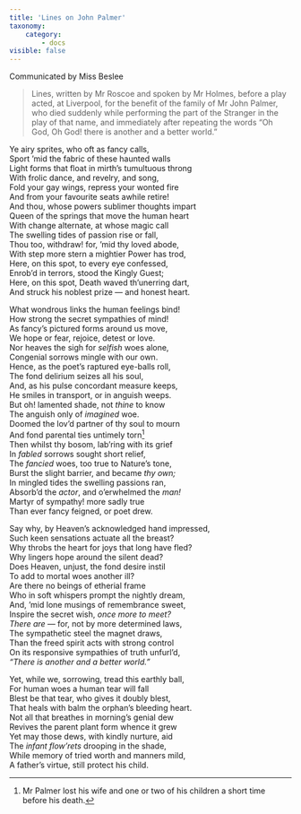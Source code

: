 ```yaml
---
title: 'Lines on John Palmer'
taxonomy:
    category:
        - docs
visible: false
---
```


<div class="author">Communicated by Miss Beslee</div>

> Lines, written by Mr Roscoe and spoken by Mr Holmes, before a play acted, at Liverpool, for the benefit of the family of Mr John Palmer, who died suddenly while performing the part of the Stranger in the play of that name, and immediately after repeating the words “Oh God, Oh God! there is another and a better world.”

Ye airy sprites, who oft as fancy calls,  
Sport ’mid the fabric of these haunted walls  
Light forms that float in mirth’s tumultuous throng  
With frolic dance, and revelry, and song,  
Fold your gay wings, repress your wonted fire  
And from your favourite seats awhile retire!  
And thou, whose powers sublimer thoughts impart  
Queen of the springs that move the human heart  
With change alternate, at whose magic call  
The swelling tides of passion rise or fall,  
Thou too, withdraw! for, ’mid thy loved abode,  
With step more stern a mightier Power has trod,  
Here, on this spot, to every eye confessed,  
Enrob’d in terrors, stood the Kingly Guest;  
Here, on this spot, Death waved th’unerring dart,  
And struck his noblest prize — and honest heart.  

What wondrous links the human feelings bind!  
How strong the secret sympathies of mind!  
As fancy’s pictured forms around us move,  
We hope or fear, rejoice, detest or love.  
Nor heaves the sigh for *selfish* woes alone,  
Congenial sorrows mingle with our own.  
Hence, as the poet’s raptured eye-balls roll,  
The fond delirium seizes all his soul,  
And, as his pulse concordant measure keeps,  
He smiles in transport, or in anguish weeps.  
But oh! lamented shade, not *thine* to know  
The anguish only of *imagined* woe.  
Doomed the lov’d partner of thy soul to mourn  
And fond parental ties untimely torn[^1]  
Then whilst thy bosom, lab’ring with its grief  
In *fabled* sorrows sought short relief,  
The *fancied* woes, too true to Nature’s tone,  
Burst the slight barrier, and became *thy own;*  
In mingled tides the swelling passions ran,  
Absorb’d the *actor*, and o’erwhelmed the *man!*  
Martyr of sympathy! more sadly true  
Than ever fancy feigned, or poet drew.

Say why, by Heaven’s acknowledged hand impressed,  
Such keen sensations actuate all the breast?  
Why throbs the heart for joys that long have fled?  
Why lingers hope around the silent dead?  
Does Heaven, unjust, the fond desire instil  
To add to mortal woes another ill?  
Are there no beings of etherial frame  
Who in soft whispers prompt the nightly dream,  
And, ’mid lone musings of remembrance sweet,  
Inspire the secret wish, *once more to meet?*  
*There are* — for, not by more determined laws,  
The sympathetic steel the magnet draws,  
Than the freed spirit acts with strong control  
On its responsive sympathies of truth unfurl’d,  
*“There is another and a better world.”*

Yet, while we, sorrowing, tread this earthly ball,  
For human woes a human tear will fall  
Blest be that tear, who gives it doubly blest,  
That heals with balm the orphan’s bleeding heart.  
Not all that breathes in morning’s genial dew  
Revives the parent plant form whence it grew  
Yet may those dews, with kindly nurture, aid  
The *infant flow’rets* drooping in the shade,  
While memory of tried worth and manners mild,  
A father’s virtue, still protect his child.

[^1]: Mr Palmer lost his wife and one or two of his children a short time before his death.
